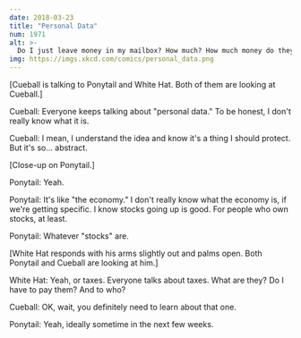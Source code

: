 ```yaml
---
date: 2018-03-23
title: "Personal Data"
num: 1971
alt: >-
  Do I just leave money in my mailbox? How much? How much money do they need, anyway? I guess it probably depends how the economy is doing. If stocks go up, should I leave more money in my mailbox or less?
img: https://imgs.xkcd.com/comics/personal_data.png
---
```

[Cueball is talking to Ponytail and White Hat. Both of them are looking at Cueball.]

Cueball: Everyone keeps talking about "personal data." To be honest, I don't really know what it is.

Cueball: I mean, I understand the idea and know it's a thing I should protect. But it's so... abstract.

[Close-up on Ponytail.]

Ponytail: Yeah.

Ponytail: It's like "the economy." I don't really know what the economy is, if we're getting specific. I know stocks going up is good. For people who own stocks, at least.

Ponytail: Whatever "stocks" are.

[White Hat responds with his arms slightly out and palms open. Both Ponytail and Cueball are looking at him.]

White Hat: Yeah, or taxes. Everyone talks about taxes. What are they? Do I have to pay them? And to who?

Cueball: OK, wait, you definitely need to learn about that one.

Ponytail: Yeah, ideally sometime in the next few weeks.
